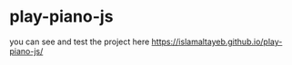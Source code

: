 # play-piano-js

you can see and test the project here 
https://islamaltayeb.github.io/play-piano-js/
